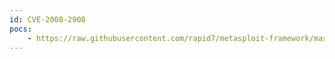 ```yaml
---
id: CVE-2008-2908
pocs:
    - https://raw.githubusercontent.com/rapid7/metasploit-framework/master/modules/exploits/windows/browser/novelliprint_getdriversettings.rb
---
```

